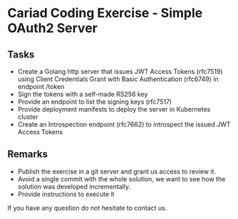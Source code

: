 # Cariad Coding Exercise - Simple OAuth2 Server
## Tasks
- Create a Golang http server that issues JWT Access Tokens (rfc7519) using Client Credentials Grant with Basic Authentication (rfc6749) in endpoint /token
- Sign the tokens with a self-made RS256 key
- Provide an endpoint to list the signing keys (rfc7517)
- Provide deployment manifests to deploy the server in Kubernetes cluster
- Create an Introspection endpoint (rfc7662) to introspect the issued JWT Access Tokens
## Remarks
- Publish the exercise in a git server and grant us access to review it.
- Avoid a single commit with the whole solution, we want to see how the solution was developed incrementally.
- Provide instructions to execute it

If you have any question do not hesitate to contact us.